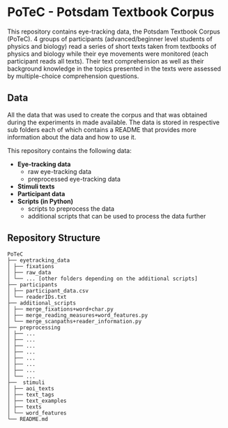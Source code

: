 # PoTeC - Potsdam Textbook Corpus

This repository contains eye-tracking data, the Potsdam Textbook Corpus (PoTeC). 
4 groups of participants (advanced/beginner level students of physics and biology) read a series of short 
texts taken from textbooks of physics and biology while their eye movements were monitored
(each participant reads all texts). Their text comprehension as well as their background 
knowledge in the topics presented in the texts were assessed by multiple-choice comprehension questions.

## Data
All the data that was used to create the corpus and that was obtained during the experiments in made available. 
The data is stored in respective sub folders each of which contains a README that provides more information 
about the data and how to use it.

This repository contains the following data:
* **Eye-tracking data**
  * raw eye-tracking data
  * preprocessed eye-tracking data
* **Stimuli texts**
* **Participant data**
* **Scripts (in Python)**
  * scripts to preprocess the data
  * additional scripts that can be used to process the data further

## Repository Structure
    PoTeC
    ├── eyetracking_data
    │ ├── fixations
    │ ├── raw_data
    │ └── ... [other folders depending on the additional scripts]
    ├── participants
    │ ├── participant_data.csv
    │ └── readerIDs.txt
    ├── additional_scripts
    │ ├── merge_fixations+word+char.py
    │ ├── merge_reading_measures+word_features.py
    │ └── merge_scanpaths+reader_information.py
    ├── preprocessing
    │ ├── ...
    │ ├── ...
    │ ├── ...
    │ ├── ...
    │ ├── ...
    │ ├── ...
    │ ├── ...
    │ └── ...
    ├──  stimuli
    │ ├── aoi_texts
    │ ├── text_tags
    │ ├── text_examples
    │ ├── texts
    │ └── word_features
    └── README.md


